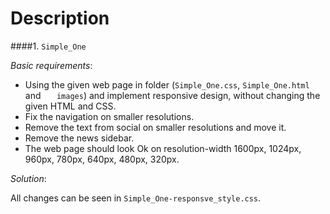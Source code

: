 Description
================

####1. `Simple_One `

_Basic requirements_:
  - Using the given web page in folder (`Simple_One.css`, `Simple_One.html` and `	images`) and implement responsive design, without changing the given HTML and CSS.
  - Fix the navigation on smaller resolutions.
  - Remove the text from social on smaller resolutions and move it.
  - Remove the news sidebar.
  - The web page should look Ok on resolution-width 1600px, 1024px, 960px, 780px, 640px, 480px, 320px.

_Solution_:

  All changes can be seen in `Simple_One-responsve_style.css`.
